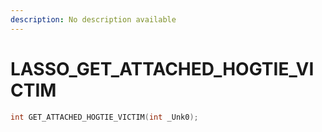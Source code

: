 ```yaml
---
description: No description available 
---
```


# LASSO\_GET_ATTACHED_HOGTIE_VICTIM

```cpp
int GET_ATTACHED_HOGTIE_VICTIM(int _Unk0);
```